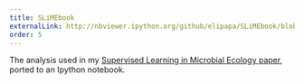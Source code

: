 ```yaml
---
title: SLiMEbook
externalLink: http://nbviewer.ipython.org/github/elipapa/SLiMEbook/blob/master/SLiMEbook.ipynb
order: 5
---
```

The analysis used in my [Supervised Learning in Microbial Ecology paper](http://journals.plos.org/plosone/article?id=10.1371/journal.pone.0039242), ported to an Ipython notebook.

